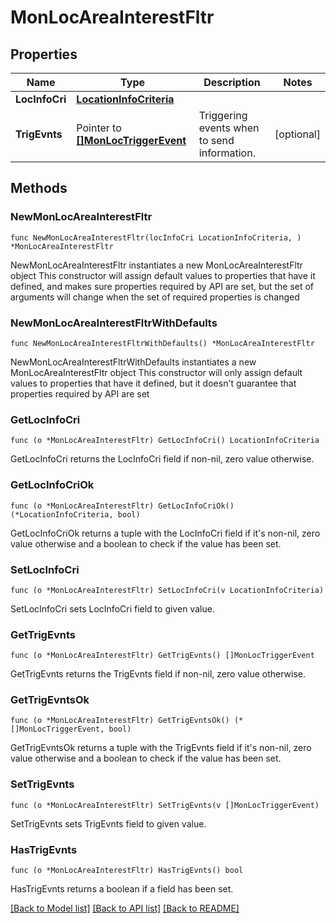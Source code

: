 # MonLocAreaInterestFltr

## Properties

Name | Type | Description | Notes
------------ | ------------- | ------------- | -------------
**LocInfoCri** | [**LocationInfoCriteria**](LocationInfoCriteria.md) |  | 
**TrigEvnts** | Pointer to [**[]MonLocTriggerEvent**](MonLocTriggerEvent.md) | Triggering events when to send information. | [optional] 

## Methods

### NewMonLocAreaInterestFltr

`func NewMonLocAreaInterestFltr(locInfoCri LocationInfoCriteria, ) *MonLocAreaInterestFltr`

NewMonLocAreaInterestFltr instantiates a new MonLocAreaInterestFltr object
This constructor will assign default values to properties that have it defined,
and makes sure properties required by API are set, but the set of arguments
will change when the set of required properties is changed

### NewMonLocAreaInterestFltrWithDefaults

`func NewMonLocAreaInterestFltrWithDefaults() *MonLocAreaInterestFltr`

NewMonLocAreaInterestFltrWithDefaults instantiates a new MonLocAreaInterestFltr object
This constructor will only assign default values to properties that have it defined,
but it doesn't guarantee that properties required by API are set

### GetLocInfoCri

`func (o *MonLocAreaInterestFltr) GetLocInfoCri() LocationInfoCriteria`

GetLocInfoCri returns the LocInfoCri field if non-nil, zero value otherwise.

### GetLocInfoCriOk

`func (o *MonLocAreaInterestFltr) GetLocInfoCriOk() (*LocationInfoCriteria, bool)`

GetLocInfoCriOk returns a tuple with the LocInfoCri field if it's non-nil, zero value otherwise
and a boolean to check if the value has been set.

### SetLocInfoCri

`func (o *MonLocAreaInterestFltr) SetLocInfoCri(v LocationInfoCriteria)`

SetLocInfoCri sets LocInfoCri field to given value.


### GetTrigEvnts

`func (o *MonLocAreaInterestFltr) GetTrigEvnts() []MonLocTriggerEvent`

GetTrigEvnts returns the TrigEvnts field if non-nil, zero value otherwise.

### GetTrigEvntsOk

`func (o *MonLocAreaInterestFltr) GetTrigEvntsOk() (*[]MonLocTriggerEvent, bool)`

GetTrigEvntsOk returns a tuple with the TrigEvnts field if it's non-nil, zero value otherwise
and a boolean to check if the value has been set.

### SetTrigEvnts

`func (o *MonLocAreaInterestFltr) SetTrigEvnts(v []MonLocTriggerEvent)`

SetTrigEvnts sets TrigEvnts field to given value.

### HasTrigEvnts

`func (o *MonLocAreaInterestFltr) HasTrigEvnts() bool`

HasTrigEvnts returns a boolean if a field has been set.


[[Back to Model list]](../README.md#documentation-for-models) [[Back to API list]](../README.md#documentation-for-api-endpoints) [[Back to README]](../README.md)


